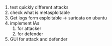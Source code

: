  

1. test quickly different attacks
2. check what is metasploitable
3. Get logs form esploitable -> suricata on ubuntu
3. implement IAs
   1. for attacker
   2. for defender
4. GUI for attack and defender
